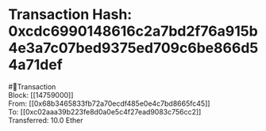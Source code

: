 
Transaction Hash: 0xcdc6990148616c2a7bd2f76a915b4e3a7c07bed9375ed709c6be866d54a71def
====================================================================================
  
#💸Transaction  
Block: [[14759000]]  
From: [[0x68b3465833fb72a70ecdf485e0e4c7bd8665fc45]]  
To: [[0xc02aaa39b223fe8d0a0e5c4f27ead9083c756cc2]]  
Transferred: 10.0 Ether